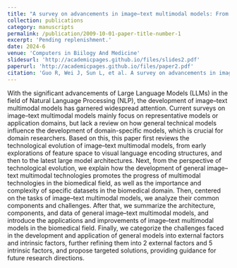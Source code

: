 ```yaml
---
title: "A survey on advancements in image–text multimodal models: From general techniques to biomedical implementations"
collection: publications
category: manuscripts
permalink: /publication/2009-10-01-paper-title-number-1
excerpt: 'Pending replenishment.'
date: 2024-6
venue: 'Computers in Biilogy And Medicine'
slidesurl: 'http://academicpages.github.io/files/slides2.pdf'
paperurl: 'http://academicpages.github.io/files/paper2.pdf'
citation: 'Guo R, Wei J, Sun L, et al. A survey on advancements in image-text multimodal models: From general techniques to biomedical implementations[J]. Computers in Biology and Medicine, 2024: 108709.'
---
```


With the significant advancements of Large Language Models (LLMs) in the field of Natural Language Processing (NLP), the development of image–text multimodal models has garnered widespread attention. Current surveys on image–text multimodal models mainly focus on representative models or application domains, but
lack a review on how general technical models influence the development of domain-specific models, which is crucial for domain researchers. Based on this, this paper first reviews the technological evolution of image–text multimodal models, from early explorations of feature space to visual language encoding structures, and then to the latest large model architectures. Next, from the perspective of technological evolution, we explain how the development of general image–text multimodal technologies promotes the progress of multimodal technologies in the biomedical field, as well as the importance and complexity of specific datasets in the biomedical domain. Then, centered on the tasks of image–text multimodal models, we analyze their common components and challenges. After that, we summarize the architecture, components, and data of general image–text multimodal models, and introduce the applications and improvements of image–text multimodal models in the biomedical field. Finally, we categorize the challenges faced in the development and application of general models into external factors and intrinsic factors, further refining them into 2 external factors and 5 intrinsic factors, and propose targeted solutions, providing guidance for future research directions.
